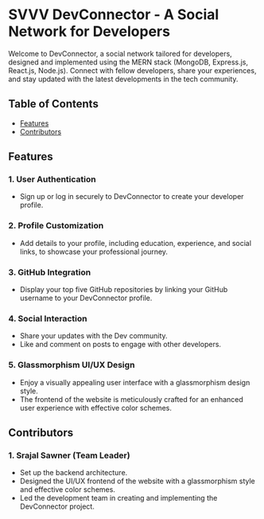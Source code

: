 # SVVV DevConnector - A Social Network for Developers

Welcome to DevConnector, a social network tailored for developers, designed and implemented using the MERN stack (MongoDB, Express.js, React.js, Node.js). Connect with fellow developers, share your experiences, and stay updated with the latest developments in the tech community.

## Table of Contents
- [Features](#features)
- [Contributors](#contributors)


## Features

### 1. User Authentication
- Sign up or log in securely to DevConnector to create your developer profile.

### 2. Profile Customization
- Add details to your profile, including education, experience, and social links, to showcase your professional journey.

### 3. GitHub Integration
- Display your top five GitHub repositories by linking your GitHub username to your DevConnector profile.

### 4. Social Interaction
- Share your updates with the Dev community.
- Like and comment on posts to engage with other developers.

### 5. Glassmorphism UI/UX Design
- Enjoy a visually appealing user interface with a glassmorphism design style.
- The frontend of the website is meticulously crafted for an enhanced user experience with effective color schemes.

## Contributors

### 1. Srajal Sawner (Team Leader)
- Set up the backend architecture.
- Designed the UI/UX frontend of the website with a glassmorphism style and effective color schemes.
- Led the development team in creating and implementing the DevConnector project.
